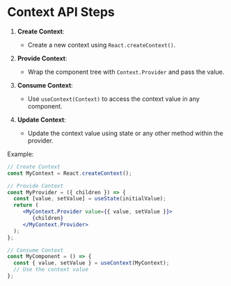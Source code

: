 # Context API Steps

1. **Create Context**: 
    - Create a new context using `React.createContext()`.

2. **Provide Context**: 
    - Wrap the component tree with `Context.Provider` and pass the value.

3. **Consume Context**: 
    - Use `useContext(Context)` to access the context value in any component.

4. **Update Context**: 
    - Update the context value using state or any other method within the provider.

Example:
```jsx
// Create Context
const MyContext = React.createContext();

// Provide Context
const MyProvider = ({ children }) => {
  const [value, setValue] = useState(initialValue);
  return (
     <MyContext.Provider value={{ value, setValue }}>
        {children}
     </MyContext.Provider>
  );
};

// Consume Context
const MyComponent = () => {
  const { value, setValue } = useContext(MyContext);
  // Use the context value
};
```